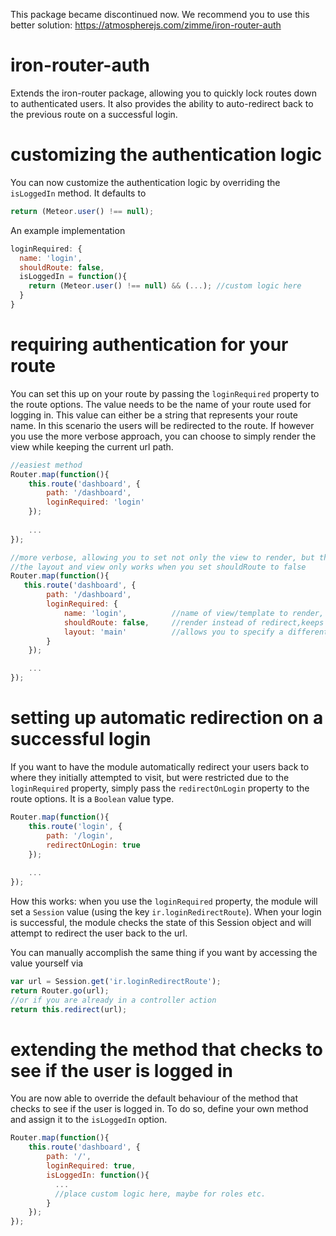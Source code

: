 This package became discontinued now. We recommend you to use this better solution: https://atmospherejs.com/zimme/iron-router-auth


iron-router-auth
================

Extends the iron-router package, allowing you to quickly lock routes down to authenticated users. It also provides the ability to auto-redirect back to the previous route on a successful login.

customizing the authentication logic
====================================

You can now customize the authentication logic by overriding the `isLoggedIn` method. It defaults to

```js
return (Meteor.user() !== null);
```

An example implementation

```js
loginRequired: {
  name: 'login',
  shouldRoute: false,
  isLoggedIn = function(){
    return (Meteor.user() !== null) && (...); //custom logic here
  }
}
```

requiring authentication for your route
=======================================

You can set this up on your route by passing the `loginRequired` property to the route options. The value needs to be the name of your route used for logging in. This value can either be a string that represents your route name. In this scenario the users will be redirected to the route. If however you use the more verbose approach, you can choose to simply render the view while keeping the current url path.

```js
//easiest method
Router.map(function(){
    this.route('dashboard', {
        path: '/dashboard',
        loginRequired: 'login'
    });
    
    ...
});

//more verbose, allowing you to set not only the view to render, but the layout if you need to switch it
//the layout and view only works when you set shouldRoute to false
Router.map(function(){
   this.route('dashboard', {
        path: '/dashboard',
        loginRequired: {
            name: 'login',          //name of view/template to render, aka route.template
            shouldRoute: false,     //render instead of redirect,keeps your url intact (defaults to true)
            layout: 'main'          //allows you to specify a different layout, in case your auth vs anonymous pages use different layouts
        }
    });

    ...
});
```

setting up automatic redirection on a successful login
======================================================

If you want to have the module automatically redirect your users back to where they initially attempted to visit, but were restricted due to the `loginRequired` property, simply
pass the `redirectOnLogin` property to the route options. It is a `Boolean` value type.

```js
Router.map(function(){
    this.route('login', {
        path: '/login',
        redirectOnLogin: true
    });
    
    ...
});
```

How this works: when you use the `loginRequired` property, the module will set a `Session` value (using the key `ir.loginRedirectRoute`). When your login is successful, the module checks the state of this Session object and will attempt to redirect the user back to the url. 

You can manually accomplish the same thing if you want by accessing the value yourself via 

```js
var url = Session.get('ir.loginRedirectRoute');
return Router.go(url);
//or if you are already in a controller action
return this.redirect(url);
```

extending the method that checks to see if the user is logged in
================================================================

You are now able to override the default behaviour of the method that checks to see if the user is logged in. To do so, define your own method and assign it to the `isLoggedIn` option. 

```js
Router.map(function(){
    this.route('dashboard', {
        path: '/',
        loginRequired: true,
        isLoggedIn: function(){
          ...
          //place custom logic here, maybe for roles etc. 
        }
    });
});
```
